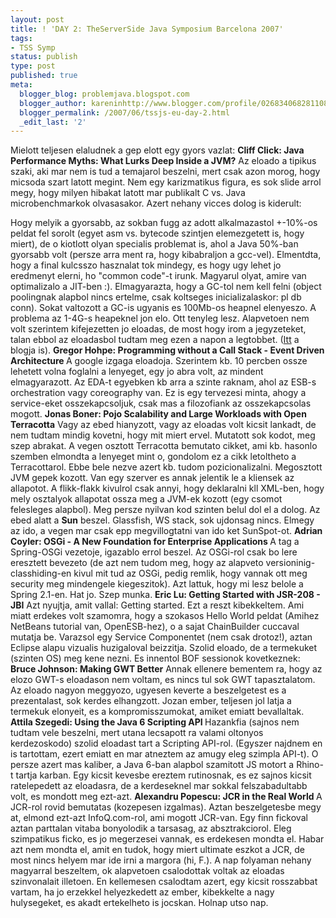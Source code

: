 ```yaml
---
layout: post
title: ! 'DAY 2: TheServerSide Java Symposium Barcelona 2007'
tags:
- TSS Symp
status: publish
type: post
published: true
meta:
  blogger_blog: problemjava.blogspot.com
  blogger_author: kareninhttp://www.blogger.com/profile/02683406828110839343noreply@blogger.com
  blogger_permalink: /2007/06/tssjs-eu-day-2.html
  _edit_last: '2'
---
```

Mielott teljesen elaludnek a gep elott egy gyors vazlat:
<strong>Cliff Click: Java Performance Myths: What Lurks Deep Inside a JVM?</strong> Az eloado a tipikus szaki, aki mar nem is tud a temajarol beszelni, mert csak azon morog, hogy micsoda szart latott megint. Nem egy karizmatikus figura, es sok slide arrol megy, hogy milyen hibakat latott mar publikalt C vs. Java microbenchmarkok olvasasakor. Azert nehany vicces dolog is kiderult:

Hogy melyik a gyorsabb, az sokban fugg az adott alkalmazastol +-10%-os peldat fel sorolt (egyet asm vs. bytecode szintjen elemezgetett is, hogy miert), de o kiotlott olyan specialis problemat is, ahol a Java 50%-ban gyorsabb volt (persze arra ment ra, hogy kibabraljon a gcc-vel). Elmentdta, hogy a final kulcsszo hasznalat tok mindegy, es hogy ugy lehet jo eredmenyt elerni, ho "common code"-t irunk. Magyarul olyat, amire van optimalizalo a JIT-ben :). Elmagyarazta, hogy a GC-tol nem kell felni (object poolingnak alapbol nincs ertelme, csak koltseges inicializalaskor: pl db conn). Sokat valtozott a GC-is ugyanis es 100Mb-os heapnel elenyeszo. A problema az 1-4G-s heapeknel jon elo. Ott tenyleg lesz. Alapvetoen nem volt szerintem kifejezetten jo eloadas, de most hogy irom a jegyzeteket, talan ebbol az eloadasbol tudtam meg ezen a napon a legtobbet. (<a href="http://blogs.azulsystems.com/cliff/">Itt</a> a blogja is).
<strong>Gregor Hohpe: Programming without a Call Stack - Event Driven Architecture </strong>A google izgaga eloadoja. Szerintem kb. 10 percben ossze lehetett volna foglalni a lenyeget, egy jo abra volt, az mindent elmagyarazott. Az EDA-t egyebken kb arra a szinte raknam, ahol az ESB-s orchestration vagy coreography van. Ez is egy tervezesi minta, ahogy a service-eket osszekapcsoljuk, csak mas a filozofiank az osszekapcsolas mogott.
<strong>Jonas Boner: Pojo Scalability and Large Workloads with Open Terracotta</strong> Vagy az ebed hianyzott, vagy az eloadas volt kicsit lankadt, de nem tudtam mindig kovetni, hogy mit miert ervel. Mutatott sok kodot, meg szep abrakat. A vegen osztott Terracotta bemutato cikket, ami kb. hasonlo szemben elmondta a lenyeget mint o, gondolom ez a cikk letoltheto a Terracottarol. Ebbe bele nezve azert kb. tudom pozicionalizalni. Megosztott JVM gepek kozott. Van egy szerver es annak jelentik le a kliensek az allapotot. A flikk-flakk kivulrol csak annyi, hogy deklaralni kll XML-ben, hogy mely osztalyok allapotat ossza meg a JVM-ek kozott (egy csomot felesleges alapbol). Meg persze nyilvan kod szinten belul dol el a dolog.
Az ebed alatt a <strong>Sun</strong> beszel. Glassfish, WS stack, sok ujdonsag nincs. Elmegy az ido, a vegen mar csak epp megvillogtatni van ido ket SunSpot-ot.
<strong>Adrian Coyler: OSGi - A New Foundation for Enterprise Applications </strong>A tag a Spring-OSGi vezetoje, igazablo errol beszel. Az OSGi-rol csak bo lere eresztett bevezeto (de azt nem tudom meg, hogy az alapveto versioninig-classhiding-en kivul mit tud az OSGi, pedig remlik, hogy vannak ott meg security meg mindengele kiegeszitok). Azt lattuk, hogy mi lesz belole a Spring 2.1-en. Hat jo. Szep munka.
<strong>Eric Lu: Getting Started with JSR-208 - JBI</strong> Azt nyujtja, amit vallal: Getting started. Ezt a reszt kibekkeltem. Ami miatt erdekes volt szamomra, hogy a szokasos Hello World peldat (Amihez NetBeans tutorial van, OpenESB-hez), o a sajat ChainBuilder cuccaval mutatja be. Varazsol egy Service Componentet (nem csak drotoz!), aztan Eclipse alapu vizualis huzigaloval beizzitja. Szolid eloado, de a termekuket (szinten OS) meg kene nezni.
Es innentol BOF sessionok kovetkeznek:
<strong>Bruce Johnson: Making GWT Better</strong> Annak ellenere bementem ra, hogy az elozo GWT-s eloadason nem voltam, es nincs tul sok GWT tapasztalatom. Az eloado nagyon meggyozo, ugyesen keverte a beszelgetest es a prezentalast, sok kerdes elhangzott. Jozan ember, teljesen jol latja a termekuk elonyeit, es a kompromisszumokat, amiket emiatt bevallaltak.
<strong>Attila Szegedi: Using the Java 6 Scripting API </strong>Hazankfia (sajnos nem tudtam vele beszelni, mert utana lecsapott ra valami oltonyos kerdezoskodo) szolid eloadast tart a Scripting API-rol. (Egyszer najdnem en is tartottam, ezert emiatt en mar atneztem az amugy eleg szimpla API-t). O persze azert mas kaliber, a Java 6-ban alapbol szamitott JS motort a Rhino-t tartja karban. Egy kicsit kevesbe ereztem rutinosnak, es ez sajnos kicsit ratelepedett az eloadasra, de a kerdeseknel mar sokkal felszabadultabb volt, es mondott meg ezt-azt.
<strong>Alexandru Popescu: JCR in the Real World </strong>A JCR-rol rovid bemutatas (kozepesen izgalmas). Aztan beszelgetesbe megy at, elmond ezt-azt InfoQ.com-rol, ami mogott JCR-van. Egy finn fickoval aztan parttalan vitaba bonyolodik a tarsasag, az absztrakciorol. Eleg szimpatikus ficko, es jo megerzesei vannak, es erdekesen mondta el. Habar azt nem mondta el, amit en tudok, hogy miert ultimate eszkot a JCR, de most nincs helyem mar ide irni a margora (hi, F.).
A nap folyaman nehany magyarral beszeltem, ok alapvetoen csalodottak voltak az eloadas szinvonalait illetoen. En kellemesen csalodtam azert, egy kicsit rosszabbat vartam, ha jo erzekkel helyezkedett az ember, kibekkelte a nagy hulysegeket, es akadt ertekelheto is jocskan.
Holnap utso nap.
